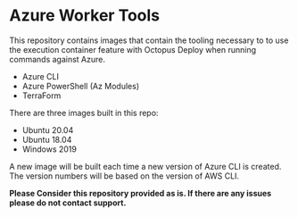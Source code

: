 # Azure Worker Tools

This repository contains images that contain the tooling necessary to to use the execution container feature with Octopus Deploy when running commands against Azure.

- Azure CLI
- Azure PowerShell (Az Modules)
- TerraForm

There are three images built in this repo:

- Ubuntu 20.04
- Ubuntu 18.04
- Windows 2019

A new image will be built each time a new version of Azure CLI is created.  The version numbers will be based on the version of AWS CLI.

**Please Consider this repository provided as is.  If there are any issues please do not contact support.**